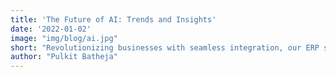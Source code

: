 ```yaml
---
title: 'The Future of AI: Trends and Insights'
date: '2022-01-02'
image: "img/blog/ai.jpg"
short: "Revolutionizing businesses with seamless integration, our ERP solutions streamline operations, enhance scalability, and provide real-time insights, enabling businesses to thrive in an ever-evolving digital landscape."
author: "Pulkit Batheja"
---
```


